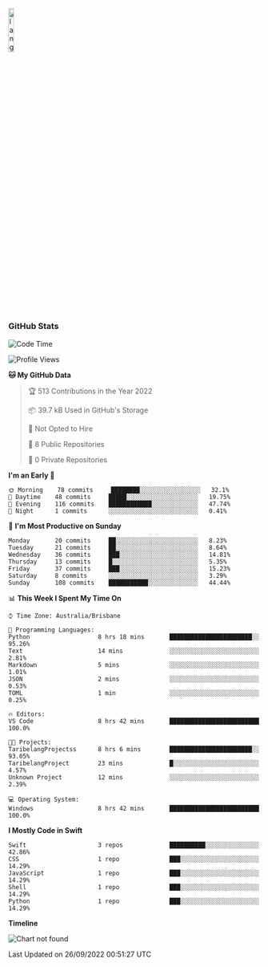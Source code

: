 <p align="left"><img width=15%" src="https://github.com/alansmathew/alansmathew/raw/master/lang.gif" alt="lang image here" /></p>

# <h3 align="left">GitHub Stats</h3>

<!--START_SECTION:waka-->
![Code Time](http://img.shields.io/badge/Code%20Time-38%20hrs%201%20min-blue)

![Profile Views](http://img.shields.io/badge/Profile%20Views-0-blue)

**🐱 My GitHub Data** 

> 🏆 513 Contributions in the Year 2022
 > 
> 📦 39.7 kB Used in GitHub's Storage 
 > 
> 🚫 Not Opted to Hire
 > 
> 📜 8 Public Repositories 
 > 
> 🔑 0 Private Repositories  
 > 
**I'm an Early 🐤** 

```text
🌞 Morning    78 commits     ████████░░░░░░░░░░░░░░░░░   32.1% 
🌆 Daytime    48 commits     █████░░░░░░░░░░░░░░░░░░░░   19.75% 
🌃 Evening    116 commits    ████████████░░░░░░░░░░░░░   47.74% 
🌙 Night      1 commits      ░░░░░░░░░░░░░░░░░░░░░░░░░   0.41%

```
📅 **I'm Most Productive on Sunday** 

```text
Monday       20 commits     ██░░░░░░░░░░░░░░░░░░░░░░░   8.23% 
Tuesday      21 commits     ██░░░░░░░░░░░░░░░░░░░░░░░   8.64% 
Wednesday    36 commits     ███░░░░░░░░░░░░░░░░░░░░░░   14.81% 
Thursday     13 commits     █░░░░░░░░░░░░░░░░░░░░░░░░   5.35% 
Friday       37 commits     ███░░░░░░░░░░░░░░░░░░░░░░   15.23% 
Saturday     8 commits      ░░░░░░░░░░░░░░░░░░░░░░░░░   3.29% 
Sunday       108 commits    ███████████░░░░░░░░░░░░░░   44.44%

```


📊 **This Week I Spent My Time On** 

```text
⌚︎ Time Zone: Australia/Brisbane

💬 Programming Languages: 
Python                   8 hrs 18 mins       ███████████████████████░░   95.26% 
Text                     14 mins             ░░░░░░░░░░░░░░░░░░░░░░░░░   2.81% 
Markdown                 5 mins              ░░░░░░░░░░░░░░░░░░░░░░░░░   1.01% 
JSON                     2 mins              ░░░░░░░░░░░░░░░░░░░░░░░░░   0.53% 
TOML                     1 min               ░░░░░░░░░░░░░░░░░░░░░░░░░   0.25%

🔥 Editors: 
VS Code                  8 hrs 42 mins       █████████████████████████   100.0%

🐱‍💻 Projects: 
TaribelangProjectss      8 hrs 6 mins        ███████████████████████░░   93.05% 
TaribelangProject        23 mins             █░░░░░░░░░░░░░░░░░░░░░░░░   4.57% 
Unknown Project          12 mins             ░░░░░░░░░░░░░░░░░░░░░░░░░   2.39%

💻 Operating System: 
Windows                  8 hrs 42 mins       █████████████████████████   100.0%

```

**I Mostly Code in Swift** 

```text
Swift                    3 repos             ██████████░░░░░░░░░░░░░░░   42.86% 
CSS                      1 repo              ███░░░░░░░░░░░░░░░░░░░░░░   14.29% 
JavaScript               1 repo              ███░░░░░░░░░░░░░░░░░░░░░░   14.29% 
Shell                    1 repo              ███░░░░░░░░░░░░░░░░░░░░░░   14.29% 
Python                   1 repo              ███░░░░░░░░░░░░░░░░░░░░░░   14.29%

```


**Timeline**

![Chart not found](https://raw.githubusercontent.com/samh06/samh06/master/charts/bar_graph.png) 


 Last Updated on 26/09/2022 00:51:27 UTC
<!--END_SECTION:waka-->
